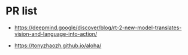 # PR list

* https://deepmind.google/discover/blog/rt-2-new-model-translates-vision-and-language-into-action/


* https://tonyzhaozh.github.io/aloha/